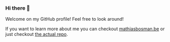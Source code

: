 ### Hi there 👋

Welcome on my GitHub profile! Feel free to look around!

If you want to learn more about me you can checkout [mathiasbosman.be](https://mathiasbosman.be) or just checkout [the actual repo](https://github.com/mathiasbosman/mathiasbosman.github.io).

<!--
**mathiasbosman/mathiasbosman** is a ✨ _special_ ✨ repository because its `README.md` (this file) appears on your GitHub profile.

Here are some ideas to get you started:

- 🔭 I’m currently working on ...
- 🌱 I’m currently learning ...
- 👯 I’m looking to collaborate on ...
- 🤔 I’m looking for help with ...
- 💬 Ask me about ...
- 📫 How to reach me: ...
- 😄 Pronouns: ...
- ⚡ Fun fact: ...
-->
